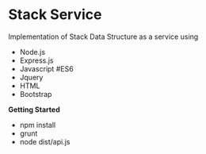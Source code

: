 # Stack Service

Implementation of Stack Data Structure as a service using
 - Node.js
 - Express.js
 - Javascript #ES6
 - Jquery
 - HTML
 - Bootstrap

**Getting Started**

 - npm install
 - grunt
 - node dist/api.js
